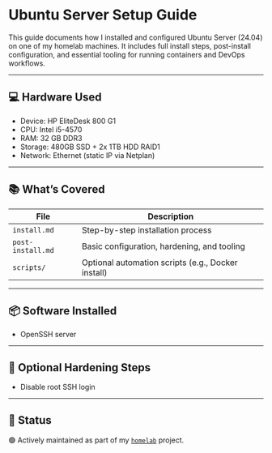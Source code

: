 # Ubuntu Server Setup Guide

This guide documents how I installed and configured Ubuntu Server (24.04) on one of my homelab machines. It includes full install steps, post-install configuration, and essential tooling for running containers and DevOps workflows.

---

## 💻 Hardware Used

- Device: HP EliteDesk 800 G1
- CPU: Intel i5-4570
- RAM: 32 GB DDR3
- Storage: 480GB SSD + 2x 1TB HDD RAID1
- Network: Ethernet (static IP via Netplan)

---

## 📚 What’s Covered

| File | Description |
|------|-------------|
| `install.md` | Step-by-step installation process |
| `post-install.md` | Basic configuration, hardening, and tooling |
| `scripts/` | Optional automation scripts (e.g., Docker install) |

---

## 📦 Software Installed

- OpenSSH server

---

## 🔐 Optional Hardening Steps

- Disable root SSH login

---

## 🚧 Status

🟢 Actively maintained as part of my [`homelab`](https://github.com/raoulmoise/homelab) project.
